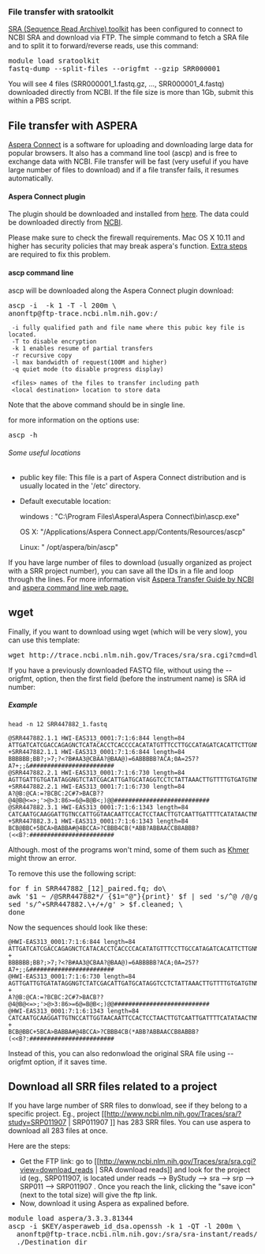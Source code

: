 ### File transfer with sratoolkit
[SRA (Sequence Read Archive) toolkit](https://www.ncbi.nlm.nih.gov/sra/docs/) has been configured to connect to NCBI SRA and download via FTP. The simple command to fetch a SRA file and to split it to forward/reverse reads, use this command:

<pre>
module load sratoolkit
fastq-dump --split-files --origfmt --gzip SRR000001
</pre>

You will see 4 files (SRR000001_1.fastq.gz, ...,  SRR000001_4.fastq) downloaded directly from NCBI. If the file size is more than 1Gb, submit this within a PBS script.

## File transfer with ASPERA

[Aspera Connect](https://www.ncbi.nlm.nih.gov/books/NBK242625/) is a software for uploading and downloading large data for popular browsers. It also has a command line tool (ascp) and is free to exchange data with NCBI.
File transfer will be fast (very useful if you have large number of files to download) and if a file transfer fails, it resumes automatically.

#### Aspera Connect plugin

The plugin should be downloaded and installed from [here](http://downloads.asperasoft.com/connect2/). The data could be downloaded directly from [NCBI](https://www.ncbi.nlm.nih.gov/home/download/).

Please make sure to check the firewall requirements. Mac OS X 10.11 and higher has security policies that may break aspera's function. [Extra steps](https://support.asperasoft.com/hc/en-us/articles/216125928-Workaround-to-use-Aspera-transfer-servers-on-Mac-OS-X-10-11-El-Capitan-or-Later) are required to fix this problem.

#### ascp command line

ascp will be downloaded along the Aspera Connect plugin download:


<pre>
ascp -i <asperaweb_id_dsa.openssh with path> -k 1 -T -l 200m \
anonftp@ftp-trace.ncbi.nlm.nih.gov:/<files> <local destination>
</pre>

     -i fully qualified path and file name where this pubic key file is located.
     -T to disable encryption
     -k 1 enables resume of partial transfers
     -r recursive copy
     -l max bandwidth of request(100M and higher)
     -q quiet mode (to disable progress display)

     <files> names of the files to transfer including path
     <local destination> location to store data

Note that the above command should be in single line.

for more information on the options use:

<pre>
ascp -h
</pre>

###### Some useful locations

* public key file: This file is a part of Aspera Connect distribution and is usually located in the '/etc' directory.

* Default executable location:

     windows : "C:\Program Files\Aspera\Aspera Connect\bin\ascp.exe"

    OS X:  "/Applications/Aspera Connect.app/Contents/Resources/ascp"

    Linux: " /opt/aspera/bin/ascp"


If you have large number of files to download (usually organized as <blockcode>project</blockcode>  with a SRR project number), you can save all the IDs in a file and loop through the lines.
For more information visit [Aspera Transfer Guide by NCBI](https://www.ncbi.nlm.nih.gov/books/NBK242625/#Aspera_Transfer_Guide_BK.Requirements) and [aspera command line web page.](https://support.asperasoft.com/hc/en-us/articles/216125898-Downloading-data-from-NCBI-via-the-command-line)

## wget

Finally, if you want to download using <blockcode>wget</blockcode> (which will be very slow), you can use this template:
<pre>
wget http://trace.ncbi.nlm.nih.gov/Traces/sra/sra.cgi?cmd=dload&run_list=SRRXXXXXX&format=fastq
</pre>

If you have a previously downloaded FASTQ file, without using the <blockcode>--origfmt</blockcode>, option, then the first field (before the instrument name) is SRA id number:

##### Example


```
head -n 12 SRR447882_1.fastq

@SRR447882.1.1 HWI-EAS313_0001:7:1:6:844 length=84
ATTGATCATCGACCAGAGNCTCATACACCTCACCCCACATATGTTTCCTTGCCATAGATCACATTCTTGNNNNNNNGGTGGANA
+SRR447882.1.1 HWI-EAS313_0001:7:1:6:844 length=84
BBBBBB;BB?;>7;?<?B#AA3@CBAA?@BAA@)=6ABBBBB?ACA;0A=257?A7+;;&########################
@SRR447882.2.1 HWI-EAS313_0001:7:1:6:730 length=84
AGTTGATTGTGATATAGGNGTCTATCGACATTGATGCATAGGTCCTCTATTAAACTTGTTTTGTGATGTNNNNNNNTTTTTTNA
+SRR447882.2.1 HWI-EAS313_0001:7:1:6:730 length=84
A?@B:@CA:=?BCBC:2C#7>BACB??@4@B@<=>;'>@>3:86>=6@=B@B<;)@@###########################
@SRR447882.3.1 HWI-EAS313_0001:7:1:6:1343 length=84
CATCAATGCAAGGATTGTNCCATTGGTAACAATTCCACTCCTAACTTGTCAATTGATTTTCATATAACTNNNNNNNCCAAAANT
+SRR447882.3.1 HWI-EAS313_0001:7:1:6:1343 length=84
BCB@BBC+5BCA>BABBA#@4BCCA>?CBBB4CB(*ABB?ABBAACCB8ABBB?(<<B?:########################

```


Although. most of the programs won't mind, some of them such as   [Khmer](http://khmer.readthedocs.org/en/v1.0) might throw an error.

To remove this use the following script:

<pre>
for f in SRR447882_[12]_paired.fq; do\
awk '$1 ~ /@SRR447882*/ {$1="@"}{print}' $f | sed 's/^@ /@/g' | \
sed 's/^+SRR447882.\+/+/g' > $f.cleaned; \
done
</pre>

<p>Now the sequences should look like these:</p>

    @HWI-EAS313_0001:7:1:6:844 length=84
    ATTGATCATCGACCAGAGNCTCATACACCTCACCCCACATATGTTTCCTTGCCATAGATCACATTCTTGNNNNNNNGGTGGANA
    +
    BBBBBB;BB?;>7;?<?B#AA3@CBAA?@BAA@)=6ABBBBB?ACA;0A=257?A7+;;&########################
    @HWI-EAS313_0001:7:1:6:730 length=84
    AGTTGATTGTGATATAGGNGTCTATCGACATTGATGCATAGGTCCTCTATTAAACTTGTTTTGTGATGTNNNNNNNTTTTTTNA
    +
    A?@B:@CA:=?BCBC:2C#7>BACB??@4@B@<=>;'>@>3:86>=6@=B@B<;)@@###########################
    @HWI-EAS313_0001:7:1:6:1343 length=84
    CATCAATGCAAGGATTGTNCCATTGGTAACAATTCCACTCCTAACTTGTCAATTGATTTTCATATAACTNNNNNNNCCAAAANT
    +
    BCB@BBC+5BCA>BABBA#@4BCCA>?CBBB4CB(*ABB?ABBAACCB8ABBB?(<<B?:########################


Instead of this, you can also redonwload the original SRA file using <blockcode>--origfmt</blockcode> option, if it saves time.

<h2>Download all SRR files related to a project </h2>

If you have large number of SRR files to donwload, see if they belong to a specific project. Eg., project [[http://www.ncbi.nlm.nih.gov/Traces/sra/?study=SRP011907 | SRP011907 ]] has 283 SRR files. You can use aspera to download all 283 files at once.

Here are the steps:

  - Get the FTP link: go to [[http://www.ncbi.nlm.nih.gov/Traces/sra/sra.cgi?view=download_reads | SRA download reads]] and look for the project id (eg., SRP011907, is located under <blockcode> reads --> ByStudy --> sra --> srp --> SRP011 --> SRP011907 </blockcode>. Once you reach the link, clicking the "save icon" (next to the total size) will give the ftp link.
  - Now, download it using Aspera as expalined before.

<pre>
module load aspera/3.3.3.81344
ascp -i $KEY/asperaweb_id_dsa.openssh -k 1 -QT -l 200m \
  anonftp@ftp-trace.ncbi.nlm.nih.gov:/sra/sra-instant/reads/ByStudy/sra/SRP/SRP011/SRP011907 \
  ./Destination_dir
</pre>
